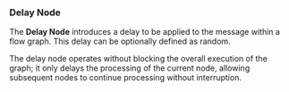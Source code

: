 ### Delay Node

The **Delay Node** introduces a delay to be applied to the message within a flow graph. This delay can be optionally defined as random.

The delay node operates without blocking the overall execution of the graph; it only delays the processing of the current node, allowing subsequent nodes to continue processing without interruption.
